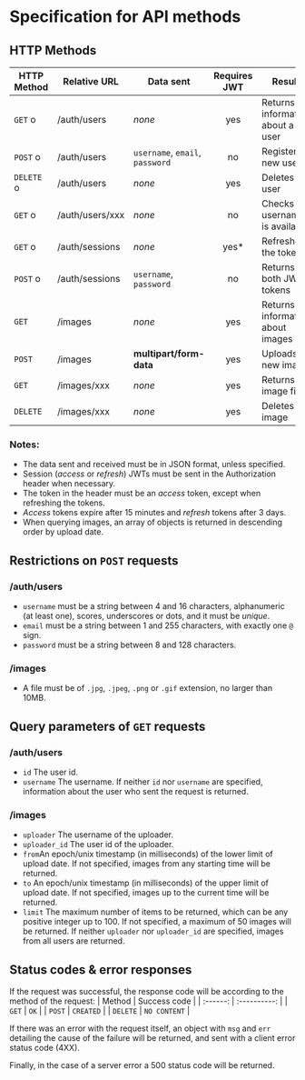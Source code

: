 # Specification for API methods

## HTTP Methods

| HTTP Method  | Relative URL    | Data sent                       | Requires JWT | Result                           | Data received                                              |
| ------------ | --------------- | ------------------------------- | :----------: | -------------------------------- | ---------------------------------------------------------- |
| `GET`      o | /auth/users     | _none_                          |     yes      | Returns information about a user | user_id, username                                          |
| `POST`     o | /auth/users     | `username`, `email`, `password` |      no      | Registers a new user             | `user_id`                                                  |
| `DELETE`   o | /auth/users     | _none_                          |     yes      | Deletes a user                   | _none_                                                     |
| `GET`      o | /auth/users/xxx | _none_                          |      no      | Checks if username is available  | `available`                                                |
| `GET`      o | /auth/sessions  | _none_                          |     yes*     | Refreshes the tokens             | `access_token`, `refresh_token`                            |
| `POST`     o | /auth/sessions  | `username`, `password`          |      no      | Returns both JWT tokens          | `access_token`, `refresh_token`                            |
| `GET`        | /images         | _none_                          |     yes      | Returns information about images | [`filename`, `uploader`, `upload_date`, `width`, `height`] |
| `POST`       | /images         | **multipart/form-data**         |     yes      | Uploads a new image              | `image_id`                                                 |
| `GET`        | /images/xxx     | _none_                          |     yes      | Returns an image file            | **image/[jpg, png, gif]**                                  |
| `DELETE`     | /images/xxx     | _none_                          |     yes      | Deletes an image                 | _none_                                                     |


### Notes:
* The data sent and received must be in JSON format, unless specified.
* Session (*access* or *refresh*) JWTs must be sent in the Authorization header when necessary.
* The token in the header must be an *access* token, except when refreshing the tokens.
* *Access* tokens expire after 15 minutes and *refresh* tokens after 3 days.
* When querying images, an array of objects is returned in descending order by upload date.

## Restrictions on `POST` requests

### /auth/users
* `username` must be a string between 4 and 16 characters, alphanumeric (at least one), scores, underscores or dots, and it must be *unique*.
* `email` must be a string between 1 and 255 characters, with exactly one `@` sign.
* `password` must be a string between 8 and 128 characters.

### /images
* A file must be of `.jpg`, `.jpeg`, `.png` or `.gif` extension, no larger than 10MB.

## Query parameters of `GET` requests

### /auth/users
* `id` The user id.
* `username` The username.
If neither `id` nor `username` are specified, information about the user who sent the request is returned.

### /images
* `uploader` The username of the uploader.
* `uploader_id` The user id of the uploader.
* `from`An epoch/unix timestamp (in milliseconds) of the lower limit of upload date. If not specified, images from any starting time will be returned.
* `to` An epoch/unix timestamp (in milliseconds) of the upper limit of upload date. If not specified, images up to the current time will be returned.
* `limit` The maximum number of items to be returned, which can be any positive integer up to 100. If not specified, a maximum of 50 images will be returned.
If neither `uploader` nor `uploader_id` are specified, images from all users are returned.

## Status codes & error responses
If the request was successful, the response code will be according to the method of the request:
|  Method  | Success code |
| :------: | :----------: |
|  `GET`   |     `OK`     |
|  `POST`  |  `CREATED`   |
| `DELETE` | `NO CONTENT` |

If there was an error with the request itself, an object with `msg` and `err` detailing the cause of the failure will be returned, and sent with a client error status code (4XX).

Finally, in the case of a server error a 500 status code will be returned.
